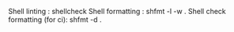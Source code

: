 Shell linting : shellcheck
Shell formatting : shfmt -l -w .
Shell check formatting (for ci): shfmt -d .